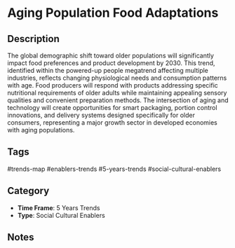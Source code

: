 # Aging Population Food Adaptations

## Description
The global demographic shift toward older populations will significantly impact food preferences and product development by 2030. This trend, identified within the powered-up people megatrend affecting multiple industries, reflects changing physiological needs and consumption patterns with age. Food producers will respond with products addressing specific nutritional requirements of older adults while maintaining appealing sensory qualities and convenient preparation methods. The intersection of aging and technology will create opportunities for smart packaging, portion control innovations, and delivery systems designed specifically for older consumers, representing a major growth sector in developed economies with aging populations.

## Tags
#trends-map #enablers-trends #5-years-trends #social-cultural-enablers

## Category
- **Time Frame**: 5 Years Trends
- **Type**: Social Cultural Enablers

## Notes
<!-- Add your notes here -->
